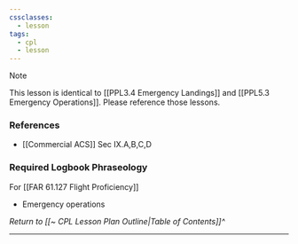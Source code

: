 ```yaml
---
cssclasses:
  - lesson
tags:
  - cpl
  - lesson
---
```

> [!note]
> This lesson is identical to [[PPL3.4 Emergency Landings]] and [[PPL5.3 Emergency Operations]].  Please reference those lessons.

### References
- [[Commercial ACS]] Sec IX.A,B,C,D

### Required Logbook Phraseology
For [[FAR 61.127 Flight Proficiency]]
- Emergency operations

*Return to [[~ CPL Lesson Plan Outline|Table of Contents]]^*

---

